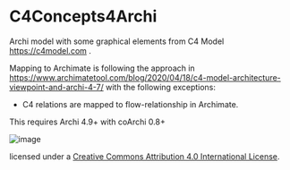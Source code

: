 # C4Concepts4Archi

Archi model with some graphical elements from C4 Model https://c4model.com .

Mapping to Archimate is following the approach in https://www.archimatetool.com/blog/2020/04/18/c4-model-architecture-viewpoint-and-archi-4-7/ with the following exceptions:
- C4 relations are mapped to flow-relationship in Archimate. 
  
This requires Archi 4.9+ with coArchi 0.8+

![image](https://user-images.githubusercontent.com/1522911/138398632-e7cfadf1-a9dc-40aa-9c25-4e273f1c6f52.png)



licensed under a [Creative Commons Attribution 4.0 International License](https://creativecommons.org/licenses/by/4.0/).

